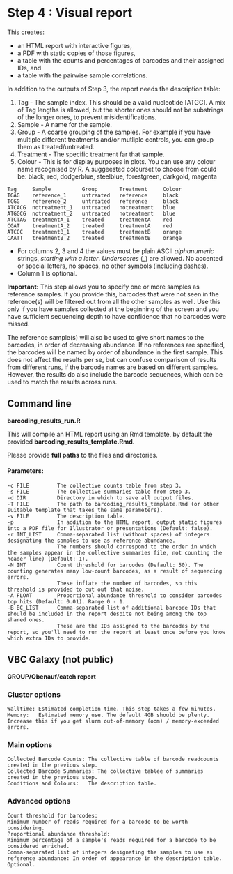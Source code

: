 # Step 4 : Visual report

This creates:

* an HTML report with interactive figures,
* a PDF with static copies of those figures,
* a table with the counts and percentages of barcodes and their assigned IDs, and
* a table with the pairwise sample correlations.

In addition to the outputs of Step 3, the report needs the description table:

1. Tag - The sample index. This should be a valid nucleotide [ATGC]. A mix of Tag lengths is allowed, but the shorter ones should not be substrings of the longer ones, to prevent misidentifications.
2. Sample - A name for the sample.
3. Group - A coarse grouping of the samples. For example if you have multiple different treatments and/or mutliple controls, you can group them as treated/untreated.
4. Treatment - The specific treatment far that sample.
5. Colour - This is for display purposes in plots. You can use any colour name recognised by R. A suggeested colourset to choose from could be: black, red, dodgerblue, steelblue, forestgreen, darkgold, magenta

```
Tag     Sample          Group       Treatment     Colour
TGAG    reference_1     untreated   reference     black
TCGG    reference_2     untreated   reference     black
ATCACG  notreatment_1   untreated   notreatment   blue
ATGGCG  notreatment_2   untreated   notreatment   blue
ATCTAG  treatmentA_1    treated     treatmentA    red
CGAT    treatmentA_2    treated     treatmentA    red
ATCCC   treatmentB_1    treated     treatmentB    orange
CAATT   treatmentB_2    treated     treatmentB    orange
```

* For columns 2, 3 and 4 the values must be plain ASCII *alphanumeric* strings, *starting with a letter*. *Underscores* (_) are allowed. No accented or special letters, no spaces, no other symbols (including dashes).
* Column 1 is optional.


**Important:** This step allows you to specify one or more samples as reference samples. If you provide this, barcodes that were not seen in the reference(s) will be filtered out from all the other samples as well. Use this only if you have samples collected at the beginning of the screen and you have sufficient sequencing depth to have confidence that no barcodes were missed.

The reference sample(s) will also be used to give short names to the barcodes, in order of decreasing abundance. If no references are specified, the barcodes will be named by order of abundance in the first sample. This does not affect the results per se, but can confuse comparison of results from different runs, if the barcode names are based on different samples. However, the results do also include the barcode sequences, which can be used to match the results across runs.


## Command line 

**barcoding_results_run.R**

This will compile an HTML report using an Rmd template, by default the provided **barcoding_results_template.Rmd**.

Please provide **full paths** to the files and directories.

#### Parameters:

```
-c FILE         The collective counts table from step 3.
-s FILE         The collective summaries table from step 3.
-d DIR          Directory in which to save all output files.
-T FILE         The path to barcoding_results_template.Rmd (or other suitable template that takes the same parameters).
-v FILE         The description table.
-p              In addition to the HTML report, output static figures into a PDF file for Illustrator or presentations (Default: false).
-r INT_LIST     Comma-separated list (without spaces) of integers designating the samples to use as reference abundance.
                The numbers should correspond to the order in which  the samples appear in the collective summaries file, not counting the header line) (Default: 1).
-N INT          Count threshold for barcodes (Default: 50). The counting generates many low-count barcodes, as a result of sequencing errors.
                These inflate the number of barcodes, so this threshold is provided to cut out that noise.
-A FLOAT        Proportional abundance threshold to consider barcodes top hits (Default: 0.01). Range 0 - 1.
-B BC_LIST      Comma-separated list of additional barcode IDs that should be included in the report despite not being among the top shared ones.
                These are the IDs assigned to the barcodes by the report, so you'll need to run the report at least once before you know which extra IDs to provide.
```

## VBC Galaxy (not public)

**GROUP/Obenauf/catch report**

### Cluster options

```
Walltime: Estimated completion time. This step takes a few minutes.
Memory:   Estimated memory use. The default 4GB should be plenty. Increase this if you get slurm out-of-memory (oom) / memory-exceeded errors.
```

### Main options

```
Collected Barcode Counts: The collective table of barcode readcounts created in the previous step.
Collected Barcode Summaries: The collective tablee of summaries created in the previous step.
Conditions and Colours:   The description table.
```

### Advanced options

```
Count threshold for barcodes:                                                           Minimum number of reads required for a barcode to be worth considering.
Proportional abundance threshold:                                                       Minimum percentage of a sample's reads required for a barcode to be considered enriched.
Comma-separated list of integers designating the samples to use as reference abundance: In order of appearance in the description table. Optional.
```
